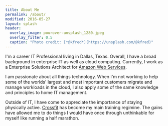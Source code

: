 ```yaml
---
title: About Me
permalink: /about/
modified: 2016-05-27
layout: splash
header:
  overlay_image: pourover-unsplash_1280.jpeg
  overlay_filter: 0.5
  caption: "Photo credit: [*@kfred*](https://unsplash.com/@kfred)"
---
```

I'm a career IT Professional living in Dallas, Texas. Overall, I have a broad background in enterprise IT as well as cloud computing. Currently, I work as a Enterprise Solutions Architect for [Amazon Web Services](http://aws.amazon.com/).

I am passionate about all things technology. When I'm not working to help some of the worlds' largest and most important customers migrate and manage workloads in the cloud, I also apply some of the same knowledge and principles to home IT management.

Outside of IT, I have come to appreciate the importance of staying physically active. [Crossfit](http://www.crossfit.com/) has become my main training regimine. The gains have allowed me to do things I would have once through unthinkable for myself like running a half marathon.